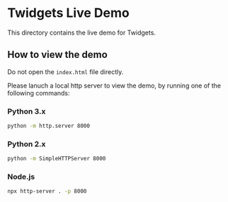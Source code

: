 # Twidgets Live Demo

This directory contains the live demo for Twidgets.

## How to view the demo

Do not open the `index.html` file directly.

Please lanuch a local http server to view the demo, by running one of the following commands:

### Python 3.x

```bash
python -m http.server 8000
```

### Python 2.x

```bash
python -m SimpleHTTPServer 8000
```

### Node.js

```bash
npx http-server . -p 8000
```

